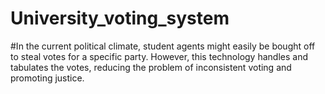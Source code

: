# University_voting_system
#In the current political climate, student agents might easily be bought off to steal votes for a specific party. However, this technology handles and tabulates the votes, reducing the problem of inconsistent voting and promoting justice.
